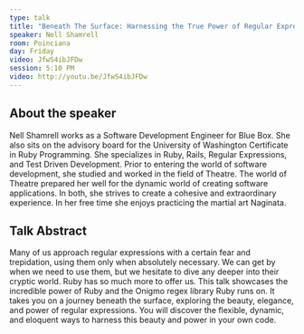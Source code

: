 ```yaml
---
type: talk
title: "Beneath The Surface: Harnessing the True Power of Regular Expressions in Ruby"
speaker: Nell Shamrell
room: Poinciana
day: Friday
video: JfwS4ibJFDw
session: 5:10 PM
video: http://youtu.be/JfwS4ibJFDw
---
```


## About the speaker

Nell Shamrell works as a Software Development Engineer for Blue Box. She also sits on the advisory board for the University of Washington Certificate in Ruby Programming. She specializes in Ruby, Rails, Regular Expressions, and Test Driven Development. Prior to entering the world of software development, she studied and worked in the field of Theatre. The world of Theatre prepared her well for the dynamic world of creating software applications. In both, she strives to create a cohesive and extraordinary experience. In her free time she enjoys practicing the martial art Naginata.

## Talk Abstract

Many of us approach regular expressions with a certain fear and trepidation, using them only when absolutely necessary. We can get by when we need to use them, but we hesitate to dive any deeper into their cryptic world. Ruby has so much more to offer us. This talk showcases the incredible power of Ruby and the Onigmo regex library Ruby runs on. It takes you on a journey beneath the surface, exploring the beauty, elegance, and power of regular expressions. You will discover the flexible, dynamic, and eloquent ways to harness this beauty and power in your own code.
